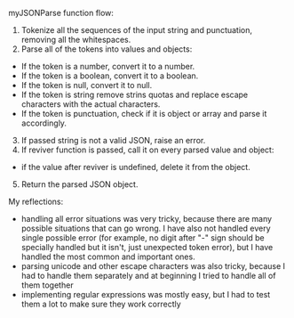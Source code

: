 myJSONParse function flow:
1. Tokenize all the sequences of the input string and punctuation, removing all the whitespaces.
2. Parse all of the tokens into values and objects:
- If the token is a number, convert it to a number.
- If the token is a boolean, convert it to a boolean.
- If the token is null, convert it to null.
- If the token is string remove strins quotas and replace escape characters with the actual characters.
- If the token is punctuation, check if it is object or array and parse it accordingly.
3. If passed string is not a valid JSON, raise an error.
4. If reviver function is passed, call it on every parsed value and object:
- if the value after reviver is undefined, delete it from the object.
5. Return the parsed JSON object.

My reflections:
- handling all error situations was very tricky, because there are many possible situations that can go wrong.
I have also not handled every single possible error (for example, no digit after "-" sign should be specially handled but it isn't, just unexpected token error), but I have handled the most common and important ones.
- parsing unicode and other escape characters was also tricky, because I had to handle them separately and at beginning I tried to handle all of them together
- implementing regular expressions was mostly easy, but I had to test them a lot to make sure they work correctly

